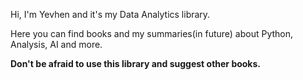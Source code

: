Hi, I'm Yevhen and it's my Data Analytics library.

Here you can find books and my summaries(in future) about Python, Analysis, AI and more. 

**Don't be afraid to use this library and suggest other books.**
